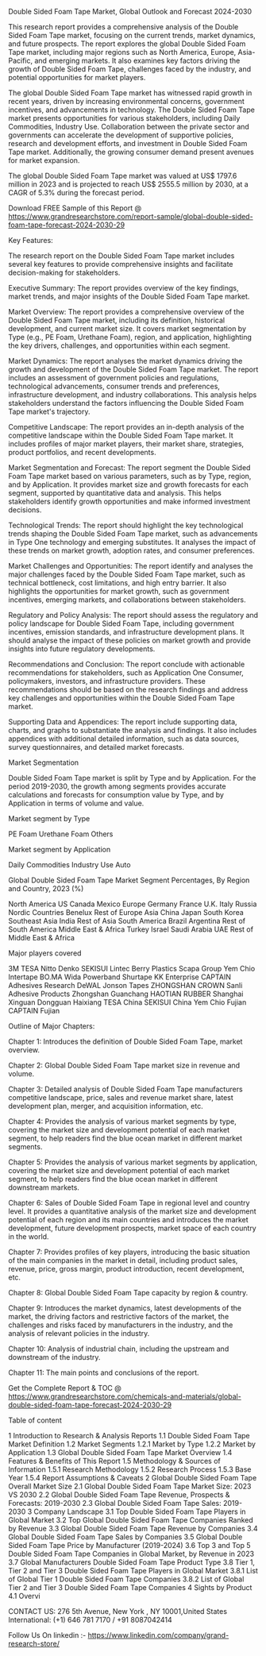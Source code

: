 Double Sided Foam Tape Market, Global Outlook and Forecast 2024-2030

This research report provides a comprehensive analysis of the Double Sided Foam Tape market, focusing on the current trends, market dynamics, and future prospects. The report explores the global Double Sided Foam Tape market, including major regions such as North America, Europe, Asia-Pacific, and emerging markets. It also examines key factors driving the growth of Double Sided Foam Tape, challenges faced by the industry, and potential opportunities for market players.

The global Double Sided Foam Tape market has witnessed rapid growth in recent years, driven by increasing environmental concerns, government incentives, and advancements in technology. The Double Sided Foam Tape market presents opportunities for various stakeholders, including Daily Commodities, Industry Use. Collaboration between the private sector and governments can accelerate the development of supportive policies, research and development efforts, and investment in Double Sided Foam Tape market. Additionally, the growing consumer demand present avenues for market expansion.

The global Double Sided Foam Tape market was valued at US$ 1797.6 million in 2023 and is projected to reach US$ 2555.5 million by 2030, at a CAGR of 5.3% during the forecast period.

Download FREE Sample of this Report @ https://www.grandresearchstore.com/report-sample/global-double-sided-foam-tape-forecast-2024-2030-29


Key Features:

The research report on the Double Sided Foam Tape market includes several key features to provide comprehensive insights and facilitate decision-making for stakeholders.

Executive Summary: The report provides overview of the key findings, market trends, and major insights of the Double Sided Foam Tape market.

Market Overview: The report provides a comprehensive overview of the Double Sided Foam Tape market, including its definition, historical development, and current market size. It covers market segmentation by Type (e.g., PE Foam, Urethane Foam), region, and application, highlighting the key drivers, challenges, and opportunities within each segment.

Market Dynamics: The report analyses the market dynamics driving the growth and development of the Double Sided Foam Tape market. The report includes an assessment of government policies and regulations, technological advancements, consumer trends and preferences, infrastructure development, and industry collaborations. This analysis helps stakeholders understand the factors influencing the Double Sided Foam Tape market's trajectory.

Competitive Landscape: The report provides an in-depth analysis of the competitive landscape within the Double Sided Foam Tape market. It includes profiles of major market players, their market share, strategies, product portfolios, and recent developments.

Market Segmentation and Forecast: The report segment the Double Sided Foam Tape market based on various parameters, such as by Type, region, and by Application. It provides market size and growth forecasts for each segment, supported by quantitative data and analysis. This helps stakeholders identify growth opportunities and make informed investment decisions.

Technological Trends: The report should highlight the key technological trends shaping the Double Sided Foam Tape market, such as advancements in Type One technology and emerging substitutes. It analyses the impact of these trends on market growth, adoption rates, and consumer preferences.

Market Challenges and Opportunities: The report identify and analyses the major challenges faced by the Double Sided Foam Tape market, such as technical bottleneck, cost limitations, and high entry barrier. It also highlights the opportunities for market growth, such as government incentives, emerging markets, and collaborations between stakeholders.

Regulatory and Policy Analysis: The report should assess the regulatory and policy landscape for Double Sided Foam Tape, including government incentives, emission standards, and infrastructure development plans. It should analyse the impact of these policies on market growth and provide insights into future regulatory developments.

Recommendations and Conclusion: The report conclude with actionable recommendations for stakeholders, such as Application One Consumer, policymakers, investors, and infrastructure providers. These recommendations should be based on the research findings and address key challenges and opportunities within the Double Sided Foam Tape market.

Supporting Data and Appendices: The report include supporting data, charts, and graphs to substantiate the analysis and findings. It also includes appendices with additional detailed information, such as data sources, survey questionnaires, and detailed market forecasts.

Market Segmentation

Double Sided Foam Tape market is split by Type and by Application. For the period 2019-2030, the growth among segments provides accurate calculations and forecasts for consumption value by Type, and by Application in terms of volume and value.



Market segment by Type



PE Foam
Urethane Foam
Others


Market segment by Application



Daily Commodities
Industry Use
Auto


Global Double Sided Foam Tape Market Segment Percentages, By Region and Country, 2023 (%)



North America
US
Canada
Mexico
Europe
Germany
France
U.K.
Italy
Russia
Nordic Countries
Benelux
Rest of Europe
Asia
China
Japan
South Korea
Southeast Asia
India
Rest of Asia
South America
Brazil
Argentina
Rest of South America
Middle East & Africa
Turkey
Israel
Saudi Arabia
UAE
Rest of Middle East & Africa


Major players covered



3M
TESA
Nitto Denko
SEKISUI
Lintec
Berry Plastics
Scapa Group
Yem Chio
Intertape
BO.MA
Wida
Powerband
Shurtape
KK Enterprise
CAPTAIN
Adhesives Research
DeWAL
Jonson Tapes
ZHONGSHAN CROWN
Sanli Adhesive Products
Zhongshan Guanchang
HAOTIAN RUBBER
Shanghai Xinguan
Dongguan Haixiang
TESA China
SEKISUI China
Yem Chio Fujian
CAPTAIN Fujian


Outline of Major Chapters:

Chapter 1: Introduces the definition of Double Sided Foam Tape, market overview.

Chapter 2: Global Double Sided Foam Tape market size in revenue and volume.

Chapter 3: Detailed analysis of Double Sided Foam Tape manufacturers competitive landscape, price, sales and revenue market share, latest development plan, merger, and acquisition information, etc.

Chapter 4: Provides the analysis of various market segments by type, covering the market size and development potential of each market segment, to help readers find the blue ocean market in different market segments.

Chapter 5: Provides the analysis of various market segments by application, covering the market size and development potential of each market segment, to help readers find the blue ocean market in different downstream markets.

Chapter 6: Sales of Double Sided Foam Tape in regional level and country level. It provides a quantitative analysis of the market size and development potential of each region and its main countries and introduces the market development, future development prospects, market space of each country in the world.

Chapter 7: Provides profiles of key players, introducing the basic situation of the main companies in the market in detail, including product sales, revenue, price, gross margin, product introduction, recent development, etc.

Chapter 8: Global Double Sided Foam Tape capacity by region & country.

Chapter 9: Introduces the market dynamics, latest developments of the market, the driving factors and restrictive factors of the market, the challenges and risks faced by manufacturers in the industry, and the analysis of relevant policies in the industry.

Chapter 10: Analysis of industrial chain, including the upstream and downstream of the industry.

Chapter 11: The main points and conclusions of the report.

Get the Complete Report & TOC @ https://www.grandresearchstore.com/chemicals-and-materials/global-double-sided-foam-tape-forecast-2024-2030-29

Table of content

1 Introduction to Research & Analysis Reports
1.1 Double Sided Foam Tape Market Definition
1.2 Market Segments
1.2.1 Market by Type
1.2.2 Market by Application
1.3 Global Double Sided Foam Tape Market Overview
1.4 Features & Benefits of This Report
1.5 Methodology & Sources of Information
1.5.1 Research Methodology
1.5.2 Research Process
1.5.3 Base Year
1.5.4 Report Assumptions & Caveats
2 Global Double Sided Foam Tape Overall Market Size
2.1 Global Double Sided Foam Tape Market Size: 2023 VS 2030
2.2 Global Double Sided Foam Tape Revenue, Prospects & Forecasts: 2019-2030
2.3 Global Double Sided Foam Tape Sales: 2019-2030
3 Company Landscape
3.1 Top Double Sided Foam Tape Players in Global Market
3.2 Top Global Double Sided Foam Tape Companies Ranked by Revenue
3.3 Global Double Sided Foam Tape Revenue by Companies
3.4 Global Double Sided Foam Tape Sales by Companies
3.5 Global Double Sided Foam Tape Price by Manufacturer (2019-2024)
3.6 Top 3 and Top 5 Double Sided Foam Tape Companies in Global Market, by Revenue in 2023
3.7 Global Manufacturers Double Sided Foam Tape Product Type
3.8 Tier 1, Tier 2 and Tier 3 Double Sided Foam Tape Players in Global Market
3.8.1 List of Global Tier 1 Double Sided Foam Tape Companies
3.8.2 List of Global Tier 2 and Tier 3 Double Sided Foam Tape Companies
4 Sights by Product
4.1 Overvi

CONTACT US:
276 5th Avenue, New York , NY 10001,United States
International: (+1) 646 781 7170 / +91 8087042414

Follow Us On linkedin :- https://www.linkedin.com/company/grand-research-store/
 
